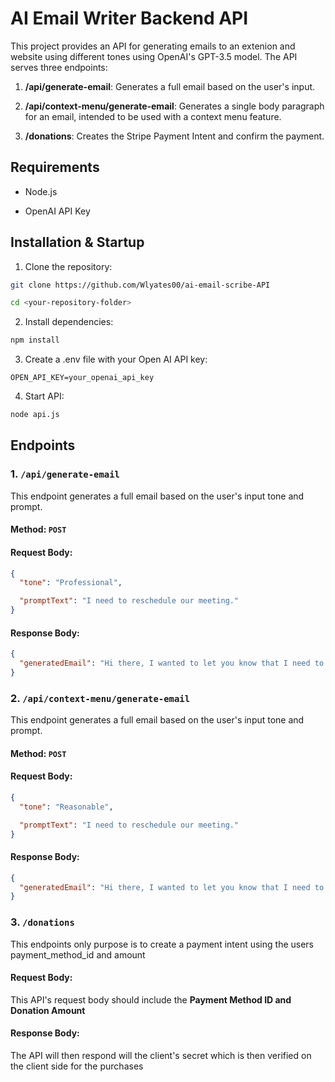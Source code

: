 # AI Email Writer Backend API

This project provides an API for generating emails to an extenion and website using different tones using OpenAI's GPT-3.5 model. The API serves three endpoints:

1.  **/api/generate-email**: Generates a full email based on the user's input.

2.  **/api/context-menu/generate-email**: Generates a single body paragraph for an email, intended to be used with a context menu feature.

3.  **/donations**: Creates the Stripe Payment Intent and confirm the payment.

## Requirements

- Node.js

- OpenAI API Key

## Installation & Startup

1. Clone the repository:

```bash
git clone https://github.com/Wlyates00/ai-email-scribe-API

cd <your-repository-folder>
```

2. Install dependencies:

```bash
npm install
```

3. Create a .env file with your Open AI API key:

```.env
OPEN_API_KEY=your_openai_api_key
```

4. Start API:

```bash
node api.js
```

## Endpoints

### 1. `/api/generate-email`

This endpoint generates a full email based on the user's input tone and prompt.

#### Method: `POST`

#### Request Body:

```json
{
  "tone": "Professional",

  "promptText": "I need to reschedule our meeting."
}
```

#### Response Body:

```json
{
  "generatedEmail": "Hi there, I wanted to let you know that I need to reschedule our meeting. Please let me know what time works best for you!"
}
```

### 2. `/api/context-menu/generate-email`

This endpoint generates a full email based on the user's input tone and prompt.

#### Method: `POST`

#### Request Body:

```json
{
  "tone": "Reasonable",

  "promptText": "I need to reschedule our meeting."
}
```

#### Response Body:

```json
{
  "generatedEmail": "Hi there, I wanted to let you know that I need to reschedule our meeting. Please let me know what time works best for you!"
}
```

### 3. `/donations`

This endpoints only purpose is to create a payment intent using the users payment_method_id and amount

#### Request Body:

This API's request body should include the **Payment Method ID and Donation Amount**

#### Response Body:

The API will then respond will the client's secret which is then verified on the client side for the purchases
